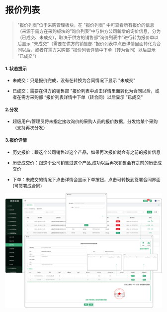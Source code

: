 # 报价列表

> "报价列表”位于采购管理板块，在 "报价列表" 中可查看所有报价的信息（来源于需方在采购板块的”询价列表”中与供方公司新增的询价信息，分为（已成交、未成交），取决于供方的销售部“询价列表中”进行转为报价单以后显示 "未成交"（需要在供方的销售部 ”报价列表中点击详情里面转化为合同以后，或者在需方采购部 “报价列表详情中下单（转为合同）以后显示 ”已成交“）

#### 1. 状态提示

* 未成交：只是报价完成，没有在转换为合同情况下显示 "未成交"

* 已成交：需要在供方的销售部 ”报价列表中点击详情里面转化为合同以后，或者在需方采购部 “报价列表详情中下单（转合同）以后显示 ”已成交“
#### 2.分发

* 超级用户/管理员将未指定接收询价的采购人员的报价数据，分发给某个采购（支持再次分发）

#### 3.报价详情

* 历史报价：跟这个公司销售过这个产品，如果再次报价就会有之前的报价信息

* 历史成交价：跟这个公司销售过这个产品,成功以后再次销售会有之前的历史成交价

* 下单：未成交的情况下点击详情会显示下单按钮，点击可转换到签署合同界面(可签署成合同)

![如图所示](../file/cg-bjlb.png) 
